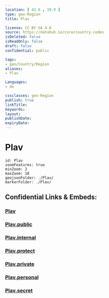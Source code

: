 ```yaml
---
location: [ 42.6 , 19.9 ] 
type: geo-Region
title: Plav

license: CC BY-SA 4.0
source: https://datahub.io/core/country-codes
isDeleted: false
isReadOnly: false
draft: false
confidential: public

tags:
- geo/Country/Region
aliases:
- Plav

Languages:
- de

cssclasses: geo-Region
publish: true
linkTitle: 
keywords: 
layout: 
publishDate: 
expiryDate: 
---
```


# Plav

```leaflet
id: Plav
zoomFeatures: true 
minZoom: 2 
maxZoom: 18
geojsonFolder: ./Plav/
markerFolder: ./Plav/
```


## Confidential Links & Embeds: 

### [Plav](/_Standards/Earth/Continent/Europe/Europe~South/Montenegro/Municipalities~Montenegro/Plav.md) 

### [Plav.public](/_public/Earth/Continent/Europe/Europe~South/Montenegro/Municipalities~Montenegro/Plav.public.md) 

### [Plav.internal](/_internal/Earth/Continent/Europe/Europe~South/Montenegro/Municipalities~Montenegro/Plav.internal.md) 

### [Plav.protect](/_protect/Earth/Continent/Europe/Europe~South/Montenegro/Municipalities~Montenegro/Plav.protect.md) 

### [Plav.private](/_private/Earth/Continent/Europe/Europe~South/Montenegro/Municipalities~Montenegro/Plav.private.md) 

### [Plav.personal](/_personal/Earth/Continent/Europe/Europe~South/Montenegro/Municipalities~Montenegro/Plav.personal.md) 

### [Plav.secret](/_secret/Earth/Continent/Europe/Europe~South/Montenegro/Municipalities~Montenegro/Plav.secret.md)

